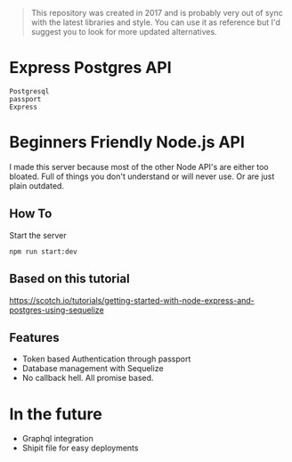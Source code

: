 > This repository was created in 2017 and is probably very out of sync with the latest libraries and style. You can use it as reference but I'd suggest you to look for more updated alternatives.

# Express Postgres API

```
Postgresql
passport
Express
```

# Beginners Friendly Node.js API

I made this server because most of the other Node API's are either too bloated.
Full of things you don't understand or will never use. Or are just plain
outdated.


## How To


Start the server
```
npm run start:dev
```

## Based on this tutorial

https://scotch.io/tutorials/getting-started-with-node-express-and-postgres-using-sequelize


## Features

- Token based Authentication through passport
- Database management with Sequelize
- No callback hell. All promise based.

# In the future

- Graphql integration
- Shipit file for easy deployments


